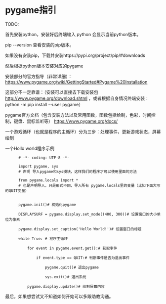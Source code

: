 # pygame指引

TODO: 

首先安装python，安装好后终端输入 python 会显示当前python版本。

pip --version  查看安装的pip版本。

如果没有安装pip，下载并安装https://pypi.org/project/pip/#downloads

然后根据python版本安装对应的pygame

安装部分的官方指导（非常详细）：https://www.pygame.org/wiki/GettingStarted#Pygame%20Installation

这部分不一定靠谱：（安装可以直接去下载安装包 http://www.pygame.org/download.shtml ，或者根据自身情况终端安装：
python -m pip install --user pygame）

pygame官方文档（包含安装方法以及常用函数，函数包括绘制，色彩，时间控制，键盘、鼠标监听等）
https://www.pygame.org/docs/

一个游戏循环（也就是程序的主循环）分为三步：处理事件，更新游戏状态，屏幕绘制

一个Hollo world程序示例

          # -*- coding: UTF-8 -*-

          import pygame, sys 
          # 声明 导入pygame和sys模块，这样我们的程序才可以使用里面的方法

          from pygame.locals import *
          # 也是声明导入，只是形式不同，导入所有 pygame.locals里的变量（比如下面大写的QUIT变量）


          pygame.init()# 初始化pygame

          DISPLAYSURF = pygame.display.set_mode((400, 300))# 设置窗口的大小单位为像素

          pygame.display.set_caption('Hello World!')# 设置窗口的标题

          while True: # 程序主循环

              for event in pygame.event.get():# 获取事件

                  if event.type == QUIT:# 判断事件是否为退出事件

                      pygame.quit()# 退出pygame

                      sys.exit()# 退出系统

              pygame.display.update()# 绘制屏幕内容


最后，如果想尝试又不知道如何开始可以多跟助教沟通。

